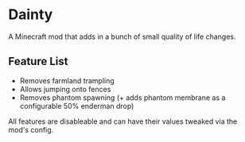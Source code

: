 # Dainty

A Minecraft mod that adds in a bunch of small quality of life changes.

## Feature List

- Removes farmland trampling
- Allows jumping onto fences
- Removes phantom spawning (+ adds phantom membrane as a configurable 50% enderman drop)

All features are disableable and can have their values tweaked via the mod's config.
